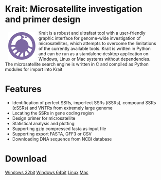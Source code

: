 # Krait: Microsatellite investigation and primer design

<img src="icons/logo.png" align="left" hspace="10" vspace="6" width="90" height="90">
Krait is a robust and ultrafast tool with a user-friendly graphic interface for genome-wide investigation of microsatellites, which attempts to overcome the limitations of the currently available tools. Krait is written in Python and can be run as a standalone desktop application on Windows, Linux or Mac systems without dependencies. The microsatellite search engine is written in C and compiled as Python modules for import into Krait

# Features
* Identification of perfect SSRs, imperfect SSRs (iSSRs), compound SSRs (cSSRs) and VNTRs from extremely large genome
* Locating the SSRs in gene coding region
* Design primer for microsatellite
* Statistical analysis and plotting
* Supporting gzip compressed fasta as input file
* Supporting export FASTA, GFF3 or CSV
* Downloading DNA sequence from NCBI database

# Download
<a href="">Windows 32bit</a>
<a href="">Windows 64bit</a>
<a href="">Linux</a>
<a href="">Mac</a>
